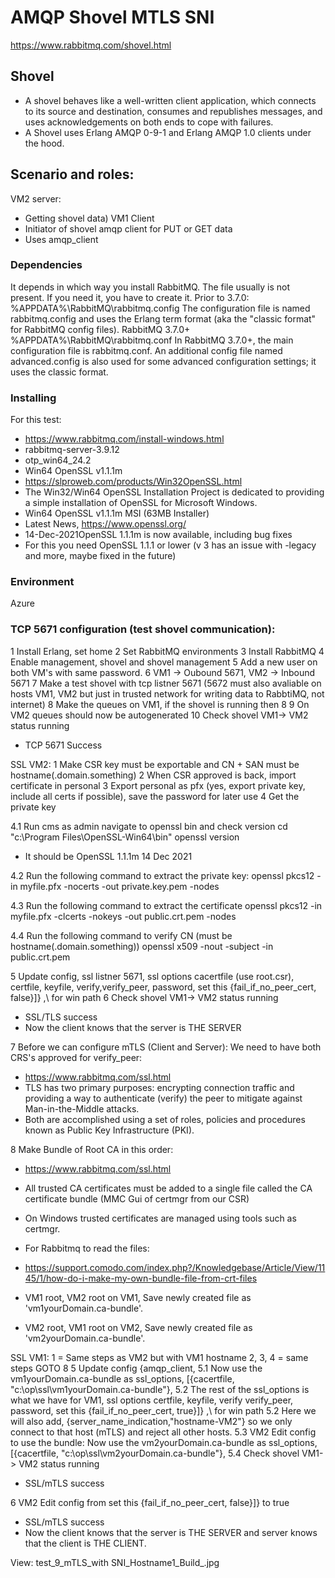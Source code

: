 # AMQP Shovel MTLS SNI

https://www.rabbitmq.com/shovel.html

## Shovel
* A shovel behaves like a well-written client application, which connects to its source and destination, 
  consumes and republishes messages, and uses acknowledgements on both ends to cope with failures.
* A Shovel uses Erlang AMQP 0-9-1 and Erlang AMQP 1.0 clients under the hood.

## Scenario and roles:
  VM2 server:
* Getting shovel data)
  VM1 Client
* Initiator of shovel amqp client for PUT or GET data
* Uses amqp_client

### Dependencies
It depends in which way you install RabbitMQ. 
The file usually is not present. If you need it, you have to create it.
Prior to 3.7.0:
%APPDATA%\RabbitMQ\rabbitmq.config
The configuration file is named rabbitmq.config and uses the Erlang term format (aka the "classic format" for RabbitMQ config files).
RabbitMQ 3.7.0+
%APPDATA%\RabbitMQ\rabbitmq.conf
In RabbitMQ 3.7.0+, the main configuration file is rabbitmq.conf. An additional config file named advanced.config is also used for some advanced configuration settings; it uses the classic format.

### Installing
For this test:
* https://www.rabbitmq.com/install-windows.html
* rabbitmq-server-3.9.12
* otp_win64_24.2
* Win64 OpenSSL v1.1.1m
* https://slproweb.com/products/Win32OpenSSL.html
* The Win32/Win64 OpenSSL Installation Project is dedicated to providing a simple installation of OpenSSL for Microsoft Windows. 
* Win64 OpenSSL v1.1.1m MSI (63MB Installer)
* Latest News, https://www.openssl.org/
* 14-Dec-2021OpenSSL 1.1.1m is now available, including bug fixes
* For this you need OpenSSL 1.1.1 or lower (v 3 has an issue with -legacy and more, maybe fixed in the future)

### Environment
Azure




### TCP 5671 configuration (test shovel communication):

1 Install Erlang, set home
2 Set RabbitMQ environments
3 Install RabbitMQ
4 Enable management, shovel and shovel management
5 Add a new user on both VM's with same password.
6 VM1 -> Oubound 5671, VM2 -> Inbound 5671
7 Make a test shovel with tcp listner 5671 (5672 must also avaliable on hosts VM1, VM2 but just in trusted network for writing data to RabbtiMQ, not internet)
8 Make the queues on VM1, if the shovel is running then 8
9 On VM2 queues should now be autogenerated
10 Check shovel VM1-> VM2 status running

* TCP 5671 Success

SSL VM2:
1 Make CSR key must be exportable and CN + SAN must be hostname(.domain.something)
2 When CSR approved is back, import certificate in personal
3 Export personal as pfx (yes, export private key, include all certs if possible), save the password for later use
4 Get the private key

4.1 Run cms as admin navigate to openssl bin and check version
cd "c:\Program Files\OpenSSL-Win64\bin"
openssl version
* It should be OpenSSL 1.1.1m 14 Dec 2021

4.2 Run the following command to extract the private key:
openssl pkcs12 -in myfile.pfx -nocerts -out private.key.pem -nodes

4.3 Run the following command to extract the certificate
openssl pkcs12 -in myfile.pfx -clcerts -nokeys -out public.crt.pem -nodes

4.4 Run the following command to verify CN (must be hostname(.domain.something))
openssl x509 -nout -subject -in public.crt.pem

5 Update config, ssl listner 5671, ssl options cacertfile (use root.csr), certfile, keyfile, verify,verify_peer, password, set this {fail_if_no_peer_cert, false}]} ,\\ for win path
6 Check shovel VM1-> VM2 status running
* SSL/TLS success
* Now the client knows that the server is THE SERVER

7 Before we can configure mTLS (Client and Server): We need to have both CRS's approved for verify_peer:
* https://www.rabbitmq.com/ssl.html
* TLS has two primary purposes: encrypting connection traffic and providing a way to authenticate (verify) the peer to mitigate against Man-in-the-Middle attacks. 
* Both are  accomplished using a set of roles, policies and procedures known as Public Key Infrastructure (PKI).

8 Make Bundle of Root CA in this order:
* https://www.rabbitmq.com/ssl.html
* All trusted CA certificates must be added to a single file called the CA certificate bundle (MMC Gui of certmgr from our CSR)
* On Windows trusted certificates are managed using tools such as certmgr.
* For Rabbitmq to read the files:

* https://support.comodo.com/index.php?/Knowledgebase/Article/View/1145/1/how-do-i-make-my-own-bundle-file-from-crt-files
* VM1 root, VM2 root on VM1, Save newly created file as 'vm1yourDomain.ca-bundle'.
* VM2 root, VM1 root on VM2, Save newly created file as 'vm2yourDomain.ca-bundle'.


SSL VM1:
1 = Same steps as VM2 but with VM1 hostname
2, 3, 4 = same steps
GOTO 8
5 Update config {amqp_client,
5.1 Now use the vm1yourDomain.ca-bundle as ssl_options, [{cacertfile, "c:\\op\ssl\\vm1yourDomain.ca-bundle"},
5.2 The rest of the ssl_options is what we have for VM1, ssl options certfile, keyfile, verify  verify_peer, password, set this {fail_if_no_peer_cert, true}]} ,\\ for win path
5.2 Here we will also add, {server_name_indication,"hostname-VM2"} so we only connect to that host (mTLS) and reject all other hosts.
5.3 VM2 Edit config to use the bundle: Now use the vm2yourDomain.ca-bundle as ssl_options, [{cacertfile, "c:\\op\ssl\\vm2yourDomain.ca-bundle"},
5.4 Check shovel VM1-> VM2 status running
* SSL/mTLS success

6 VM2 Edit config from set this {fail_if_no_peer_cert, false}]} to true
* SSL/mTLS success
* Now the client knows that the server is THE SERVER and server knows that the client is THE CLIENT.

View:
test_9_mTLS_with SNI_Hostname1_Build_.jpg



 
